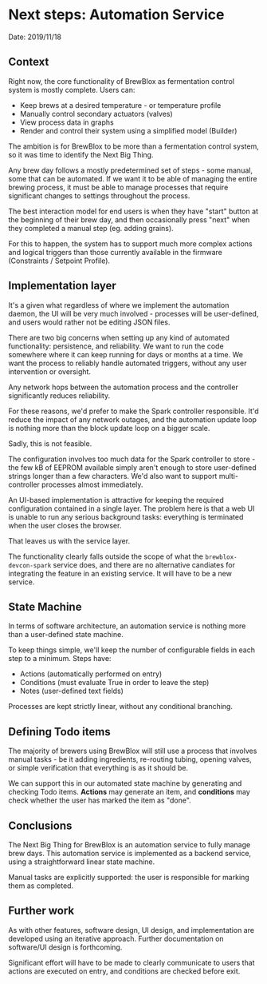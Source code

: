 # Next steps: Automation Service

Date: 2019/11/18

## Context

Right now, the core functionality of BrewBlox as fermentation control system is mostly complete. Users can:
- Keep brews at a desired temperature - or temperature profile
- Manually control secondary actuators (valves)
- View process data in graphs
- Render and control their system using a simplified model (Builder)

The ambition is for BrewBlox to be more than a fermentation control system, so it was time to identify the Next Big Thing.

Any brew day follows a mostly predetermined set of steps - some manual, some that can be automated. If we want it to be able of managing the entire brewing process, it must be able to manage processes that require significant changes to settings throughout the process.

The best interaction model for end users is when they have "start" button at the beginning of their brew day, and then occasionally press "next" when they completed a manual step (eg. adding grains).

For this to happen, the system has to support much more complex actions and logical triggers than those currently available in the firmware (Constraints / Setpoint Profile).

## Implementation layer

It's a given what regardless of where we implement the automation daemon, the UI will be very much involved - processes will be user-defined, and users would rather not be editing JSON files.

There are two big concerns when setting up any kind of automated functionality: persistence, and reliability. We want to run the code somewhere where it can keep running for days or months at a time. We want the process to reliably handle automated triggers, without any user intervention or oversight.

Any network hops between the automation process and the controller significantly reduces reliability.

For these reasons, we'd prefer to make the Spark controller responsible. It'd reduce the impact of any network outages, and the automation update loop is nothing more than the block update loop on a bigger scale.

Sadly, this is not feasible.

The configuration involves too much data for the Spark controller to store - the few kB of EEPROM available simply aren't enough to store user-defined strings longer than a few characters. We'd also want to support multi-controller processes almost immediately.

An UI-based implementation is attractive for keeping the required configuration contained in a single layer. The problem here is that a web UI is unable to run any serious background tasks: everything is terminated when the user closes the browser.

That leaves us with the service layer.

The functionality clearly falls outside the scope of what the `brewblox-devcon-spark` service does, and there are no alternative candiates for integrating the feature in an existing service. It will have to be a new service.

## State Machine

In terms of software architecture, an automation service is nothing more than a user-defined state machine.

To keep things simple, we'll keep the number of configurable fields in each step to a minimum. Steps have:
- Actions (automatically performed on entry)
- Conditions (must evaluate True in order to leave the step)
- Notes (user-defined text fields)

Processes are kept strictly linear, without any conditional branching.

## Defining Todo items

The majority of brewers using BrewBlox will still use a process that involves manual tasks - be it adding ingredients, re-routing tubing, opening valves, or simple verification that everything is as it should be.

We can support this in our automated state machine by generating and checking Todo items. **Actions** may generate an item, and **conditions** may check whether the user has marked the item as "done".

## Conclusions

The Next Big Thing for BrewBlox is an automation service to fully manage brew days.
This automation service is implemented as a backend service, using a straightforward linear state machine.

Manual tasks are explicitly supported: the user is responsible for marking them as completed.

## Further work

As with other features, software design, UI design, and implementation are developed using an iterative approach. Further documentation on software/UI design is forthcoming.

Significant effort will have to be made to clearly communicate to users that actions are executed on entry, and conditions are checked before exit.
